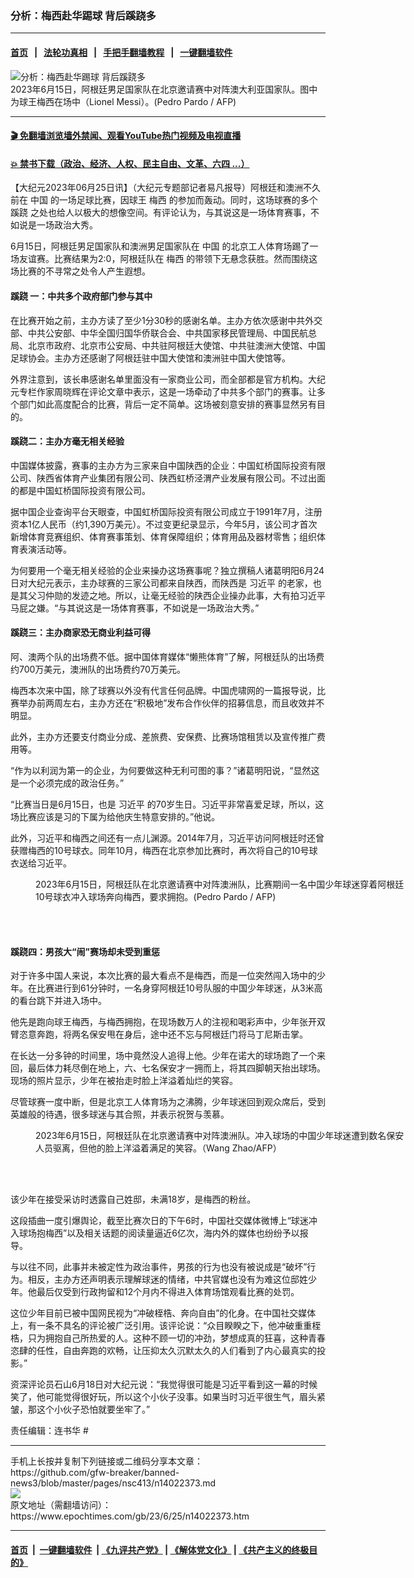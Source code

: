 ### 分析：梅西赴华踢球 背后蹊跷多
------------------------

#### [首页](https://github.com/gfw-breaker/banned-news3/blob/master/README.md) &nbsp;&nbsp;|&nbsp;&nbsp; [法轮功真相](https://github.com/begood0513/basic/blob/master/README.md)  &nbsp;&nbsp;|&nbsp;&nbsp; [手把手翻墙教程](https://github.com/gfw-breaker/guides/wiki)  &nbsp;&nbsp;|&nbsp;&nbsp; [一键翻墙软件](https://github.com/gfw-breaker/nogfw/blob/master/README.md)  



<div><img alt="分析：梅西赴华踢球 背后蹊跷多" class="attachment-djy_600_400 size-djy_600_400 wp-post-image" src="https://i.epochtimes.com/assets/uploads/2023/06/id14022453-000_33JU6W6-600x400.jpg"/>
<div class="caption">
 2023年6月15日，阿根廷男足国家队在北京邀请赛中对阵澳大利亚国家队。图中为球王梅西在场中（Lionel Messi）。(Pedro Pardo / AFP)
</div></div><hr/>

#### [ 🎬  免翻墙浏览墙外禁闻、观看YouTube热门视频及电视直播](https://github.com/gfw-breaker/HelloWorld)

#### [ 💥  禁书下载（政治、经济、人权、民主自由、文革、六四 ...）](https://github.com/gfw-breaker/books/blob/master/README.md)

<div><p>
 【大纪元2023年06月25日讯】（大纪元专题部记者易凡报导）阿根廷和澳洲不久前在
 <ok href="https://www.epochtimes.com/gb/tag/%E4%B8%AD%E5%9B%BD.html">
  中国
 </ok>
 的一场足球比赛，因球王
 <ok href="https://www.epochtimes.com/gb/tag/%E6%A2%85%E8%A5%BF.html">
  梅西
 </ok>
 的参加而轰动。同时，这场球赛的多个
 <ok href="https://www.epochtimes.com/gb/tag/%E8%B9%8A%E8%B7%B7.html">
  蹊跷
 </ok>
 之处也给人以极大的想像空间。有评论认为，与其说这是一场体育赛事，不如说是一场政治大秀。
</p>
<p>
 6月15日，阿根廷男足国家队和澳洲男足国家队在
 <ok href="https://www.epochtimes.com/gb/tag/%E4%B8%AD%E5%9B%BD.html">
  中国
 </ok>
 的北京工人体育场踢了一场友谊赛。比赛结果为2:0，阿根廷队在
 <ok href="https://www.epochtimes.com/gb/tag/%E6%A2%85%E8%A5%BF.html">
  梅西
 </ok>
 的带领下无悬念获胜。然而围绕这场比赛的不寻常之处令人产生遐想。
</p>
<h4>
 <ok href="https://www.epochtimes.com/gb/tag/%E8%B9%8A%E8%B7%B7.html">
  蹊跷
 </ok>
 一：中共多个政府部门参与其中
</h4>
<p>
 在比赛开始之前，主办方读了至少1分30秒的感谢名单。主办方依次感谢中共外交部、中共公安部、中华全国归国华侨联合会、中共国家移民管理局、中国民航总局、北京市政府、北京市公安局、中共驻阿根廷大使馆、中共驻澳洲大使馆、中国足球协会。主办方还感谢了阿根廷驻中国大使馆和澳洲驻中国大使馆等。
</p>
<p>
 外界注意到，该长串感谢名单里面没有一家商业公司，而全部都是官方机构。大纪元专栏作家周晓辉在评论文章中表示，这是一场牵动了中共多个部门的赛事。让多个部门如此高度配合的比赛，背后一定不简单。这场被刻意安排的赛事显然另有目的。
</p>
<h4>
 蹊跷二：主办方毫无相关经验
</h4>
<p>
 中国媒体披露，赛事的主办方为三家来自中国陕西的企业：中国虹桥国际投资有限公司、陕西省体育产业集团有限公司、陕西虹桥泾渭产业发展有限公司。不过出面的都是中国虹桥国际投资有限公司。
</p>
<p>
 据中国企业查询平台天眼查，中国虹桥国际投资有限公司成立于1991年7月，注册资本1亿人民币（约1,390万美元）。不过变更纪录显示，今年5月，该公司才首次新增体育竞赛组织、体育赛事策划、体育保障组织；体育用品及器材零售；组织体育表演活动等。
</p>
<p>
 为何要用一个毫无相关经验的企业来操办这场赛事呢？独立撰稿人诸葛明阳6月24日对大纪元表示，主办球赛的三家公司都来自陕西，而陕西是
 <ok href="https://www.epochtimes.com/gb/tag/%E4%B9%A0%E8%BF%91%E5%B9%B3.html">
  习近平
 </ok>
 的老家，也是其父习仲勋的发迹之地。所以，让毫无经验的陕西企业操办此事，大有拍习近平马屁之嫌。“与其说这是一场体育赛事，不如说是一场政治大秀。”
</p>
<h4>
 蹊跷三：主办商家恐无商业利益可得
</h4>
<p>
 阿、澳两个队的出场费不低。据中国体育媒体“懒熊体育”了解，阿根廷队的出场费约700万美元，澳洲队的出场费约70万美元。
</p>
<p>
 梅西本次来中国，除了球赛以外没有代言任何品牌。中国虎啸网的一篇报导说，比赛举办前两周左右，主办方还在“积极地”发布合作伙伴的招募信息，而且收效并不明显。
</p>
<p>
 此外，主办方还要支付商业分成、差旅费、安保费、比赛场馆租赁以及宣传推广费用等。
</p>
<p>
 “作为以利润为第一的企业，为何要做这种无利可图的事？”诸葛明阳说，“显然这是一个必须完成的政治任务。”
</p>
<p>
 “比赛当日是6月15日，也是
 <ok href="https://www.epochtimes.com/gb/tag/%E4%B9%A0%E8%BF%91%E5%B9%B3.html">
  习近平
 </ok>
 的70岁生日。习近平非常喜爱足球，所以，这场比赛应该是习的下属为给他庆生特意安排的。”他说。
</p>
<p>
 此外，习近平和梅西之间还有一点儿渊源。2014年7月，习近平访问阿根廷时还曾获赠梅西的10号球衣。同年10月，梅西在北京参加比赛时，再次将自己的10号球衣送给习近平。
</p>
<figure aria-describedby="caption-attachment-14022451" class="wp-caption aligncenter" id="attachment_14022451" style="width: 600px">
 <ok href="https://i.epochtimes.com/assets/uploads/2023/06/id14022451-26_000_33JU6UW-e1687714841263.jpg" target="_blank">
  <img alt="" class="size-large wp-image-14022451" src="https://i.epochtimes.com/assets/uploads/2023/06/id14022451-26_000_33JU6UW-600x400.jpg"/>
 </ok>
 <br/><figcaption class="wp-caption-text" id="caption-attachment-14022451">
  2023年6月15日，阿根廷队在北京邀请赛中对阵澳洲队，比赛期间一名中国少年球迷穿着阿根廷10号球衣冲入球场奔向梅西，要求拥抱。(Pedro Pardo / AFP)
 </figcaption><br/>
</figure><br/>
<h4>
 蹊跷四：男孩大“闹”赛场却未受到重惩
</h4>
<p>
 对于许多中国人来说，本次比赛的最大看点不是梅西，而是一位突然闯入场中的少年。在比赛进行到61分钟时，一名身穿阿根廷10号队服的中国少年球迷，从3米高的看台跳下并进入场中。
</p>
<p>
 他先是跑向球王梅西，与梅西拥抱，在现场数万人的注视和喝彩声中，少年张开双臂恣意奔跑，将两名保安甩在身后，途中还不忘与阿根廷门将马丁尼斯击掌。
</p>
<p>
 在长达一分多钟的时间里，场中竟然没人追得上他。少年在诺大的球场跑了一个来回，最后体力耗尽倒在地上，六、七名保安才一拥而上，将其四脚朝天抬出球场。现场的照片显示，少年在被抬走时脸上洋溢着灿烂的笑容。
</p>
<p>
 尽管球赛一度中断，但是北京工人体育场为之沸腾，少年球迷回到观众席后，受到英雄般的待遇，很多球迷与其合照，并表示祝贺与羡慕。
</p>
<figure aria-describedby="caption-attachment-14022384" class="wp-caption aligncenter" id="attachment_14022384" style="width: 600px">
 <ok href=" https://i.epochtimes.com/assets/uploads/2023/06/id14022384-000_33JV8DY@1200x1200-600x400.jpg" rel="noreferrer noopener" target="_blank">
  <img alt="" class="size-large wp-image-14022384" src="https://i.epochtimes.com/assets/uploads/2023/06/id14022384-000_33JV8DY@1200x1200-600x400.jpg"/>
 </ok>
 <br/><figcaption class="wp-caption-text" id="caption-attachment-14022384">
  2023年6月15日，阿根廷队在北京邀请赛中对阵澳洲队。冲入球场的中国少年球迷遭到数名保安人员驱离，但他的脸上洋溢着满足的笑容。（Wang Zhao/AFP）
 </figcaption><br/>
</figure><br/>
<p>
 该少年在接受采访时透露自己姓邸，未满18岁，是梅西的粉丝。
</p>
<p>
 这段插曲一度引爆舆论，截至比赛次日的下午6时，中国社交媒体微博上“球迷冲入球场抱梅西”以及相关话题的阅读量逼近6亿次，海内外的媒体也纷纷予以报导。
</p>
<p>
 与以往不同，此事并未被定性为政治事件，男孩的行为也没有被说成是“破坏”行为。相反，主办方还声明表示理解球迷的情绪，中共官媒也没有为难这位邸姓少年。他最后仅受到行政拘留和12个月内不得进入体育场馆观看比赛的处罚。
</p>
<p>
 这位少年目前已被中国网民视为“冲破桎梏、奔向自由”的化身。在中国社交媒体上，有一条不具名的评论被广泛引用。该评论说：“众目睽睽之下，他冲破重重桎梏，只为拥抱自己所热爱的人。这种不顾一切的冲劲，梦想成真的狂喜，这种青春恣肆的任性，自由奔跑的欢畅，让压抑太久沉默太久的人们看到了内心最真实的投影。”
</p>
<p>
 资深评论员石山6月18日对大纪元说：“我觉得很可能是习近平看到这一幕的时候笑了，他可能觉得很好玩，所以这个小伙子没事。如果当时习近平很生气，眉头紧皱，那这个小伙子恐怕就要坐牢了。”
</p>
<p>
 责任编辑：连书华 #
</p>
</div>
<hr/>
手机上长按并复制下列链接或二维码分享本文章：<br/>
https://github.com/gfw-breaker/banned-news3/blob/master/pages/nsc413/n14022373.md <br/>
<a href='https://github.com/gfw-breaker/banned-news3/blob/master/pages/nsc413/n14022373.md'><img src='https://github.com/gfw-breaker/banned-news3/blob/master/pages/nsc413/n14022373.md.png'/></a> <br/>
原文地址（需翻墙访问）：https://www.epochtimes.com/gb/23/6/25/n14022373.htm


------------------------
#### [首页](https://github.com/gfw-breaker/banned-news3/blob/master/README.md) &nbsp;|&nbsp; [一键翻墙软件](https://github.com/gfw-breaker/nogfw/blob/master/README.md) &nbsp;| [《九评共产党》](https://github.com/gfw-breaker/9ping.md/blob/master/README.md#九评之一评共产党是什么) | [《解体党文化》](https://github.com/gfw-breaker/jtdwh.md/blob/master/README.md) | [《共产主义的终极目的》](https://github.com/gfw-breaker/gczydzjmd.md/blob/master/README.md)


<img src='http://gfw-breaker.win/banned-news3/pages/nsc413/n14022373.md' width='0px' height='0px'/>